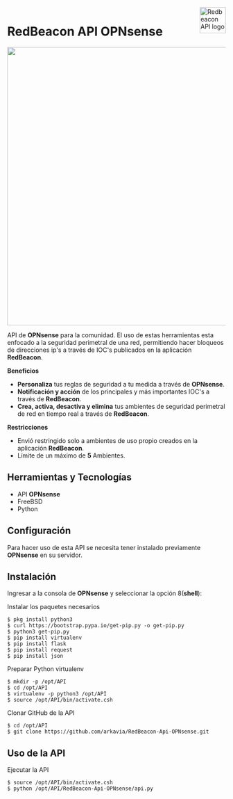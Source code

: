 <a href="https://redbeacon.cl/">
    <img src="https://firebasestorage.googleapis.com/v0/b/ark-not.appspot.com/o/redbeaconopnsense.png?alt=media&token=dc6722c3-ca49-438d-87de-e95c9c9aadb3" alt="Redbeacon API logo" title="Redbeacon" align="right" height="60" />
</a>

RedBeacon API OPNsense
======================

<img src="https://firebasestorage.googleapis.com/v0/b/ark-not.appspot.com/o/redOPN.png?alt=media&token=0c4db906-8ddc-49a0-acc9-b6adc1ee7a2a" width="640">

API de **OPNsense** para la comunidad. El uso de estas herramientas esta enfocado a la seguridad perimetral de una red, permitiendo hacer bloqueos de direcciones ip's a través de IOC's  publicados en la aplicación **RedBeacon**.

**Beneficios**

- **Personaliza** tus reglas de seguridad a tu medida a través de **OPNsense**.
- **Notificación y acción** de los principales y más importantes IOC's a través de **RedBeacon**.
- **Crea, activa, desactiva y elimina** tus ambientes de seguridad perimetral de red en tiempo real a través de **RedBeacon**.

**Restricciones**

- Envió restringido solo a ambientes de uso propio creados en la aplicación **RedBeacon**.
- Límite de un máximo de **5** Ambientes.

## Herramientas y Tecnologías

 - API **OPNsense**
 - FreeBSD
 - Python
 
## Configuración
Para hacer uso de esta API se necesita tener instalado previamente **OPNsense** en su servidor.

## Instalación

Ingresar a la consola de **OPNsense** y seleccionar la opción 8(**shell**):

Instalar los paquetes necesarios 

    $ pkg install python3
    $ curl https://bootstrap.pypa.io/get-pip.py -o get-pip.py
    $ python3 get-pip.py
    $ pip install virtualenv
    $ pip install flask
    $ pip install request
    $ pip install json

Preparar Python virtualenv 

    $ mkdir -p /opt/API
    $ cd /opt/API
    $ virtualenv -p python3 /opt/API 
    $ source /opt/API/bin/activate.csh

Clonar GitHub de la API

    $ cd /opt/API
    $ git clone https://github.com/arkavia/RedBeacon-Api-OPNsense.git
    
## Uso de la API

Ejecutar la API

    $ source /opt/API/bin/activate.csh
    $ python /opt/API/RedBeacon-Api-OPNsense/api.py


